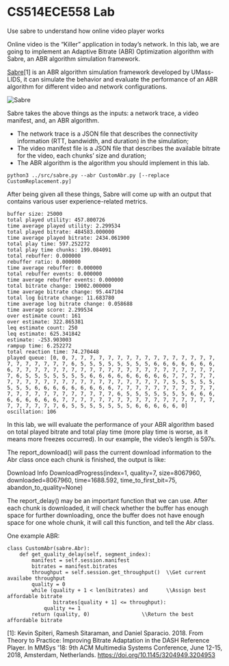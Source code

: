 # CS514ECE558 Lab

Use sabre to understand how online video player works

Online video is the “Killer” application in today’s network. In this lab, we are going to implement an Adaptive Bitrate (ABR) Optimization algorithm with Sabre, an ABR algorithm simulation framework.

[Sabre](https://github.com/UMass-LIDS/sabre)[1] is an ABR algorithm simulation framework developed by UMass-LIDS, it can simulate the behavior and evaluate the performance of an ABR algorithm for different video and network configurations.

![Sabre](https://drive.google.com/file/d/1JDluw_d7X_0o-2ghRde81MuS5QAC-qLf/uc?usp=sharing)

Sabre takes the above things as the inputs: a network trace, a video manifest, and, an ABR algorithm.

- The network trace is a JSON file that describes the connectivity information (RTT, bandwidth, and duration) in the simulation;
- The video manifest file is a JSON file that describes the available bitrate for the video, each chunks’ size and duration;
- The ABR algorithm is the algorithm you should implement in this lab.

`python3 ../src/sabre.py --abr CustomAbr.py [--replace CustomReplacement.py]`

After being given all these things, Sabre will come up with an output that contains various user experience-related metrics.

```
buffer size: 25000
total played utility: 457.800726
time average played utility: 2.299534
total played bitrate: 484583.000000
time average played bitrate: 2434.061900
total play time: 597.252272
total play time chunks: 199.084091
total rebuffer: 0.000000
rebuffer ratio: 0.000000
time average rebuffer: 0.000000
total rebuffer events: 0.000000
time average rebuffer events: 0.000000
total bitrate change: 19002.000000
time average bitrate change: 95.447104
total log bitrate change: 11.683780
time average log bitrate change: 0.058688
time average score: 2.299534
over estimate count: 161
over estimate: 322.865381
leq estimate count: 250
leq estimate: 625.341842
estimate: -253.903003
rampup time: 6.252272
total reaction time: 74.270448
played queue: [0, 0, 7, 7, 7, 7, 7, 7, 7, 7, 7, 7, 7, 7, 7, 7, 7, 7, 7, 7, 7, 7, 7, 7, 7, 6, 5, 5, 5, 5, 5, 5, 5, 5, 6, 6, 6, 6, 6, 6, 6, 6, 7, 7, 7, 7, 7, 7, 7, 7, 7, 7, 7, 7, 7, 7, 7, 7, 7, 7, 7, 7, 7, 7, 7, 6, 5, 5, 5, 5, 5, 5, 5, 6, 6, 6, 6, 6, 6, 6, 6, 6, 7, 7, 7, 7, 7, 7, 7, 7, 7, 7, 7, 7, 7, 7, 7, 7, 7, 7, 7, 7, 7, 7, 7, 5, 5, 5, 5, 5, 5, 5, 5, 6, 6, 6, 6, 6, 6, 6, 6, 6, 7, 7, 7, 7, 7, 7, 7, 7, 7, 7, 7, 7, 7, 7, 7, 7, 7, 7, 7, 7, 7, 7, 7, 6, 5, 5, 5, 5, 5, 5, 5, 6, 6, 6, 6, 6, 6, 6, 6, 6, 7, 7, 7, 7, 7, 7, 7, 7, 7, 7, 7, 7, 7, 7, 7, 7, 7, 7, 7, 7, 7, 7, 7, 6, 5, 5, 5, 5, 5, 5, 5, 6, 6, 6, 6, 6, 0]
oscillation: 106
```

In this lab, we will evaluate the performance of your ABR algorithm based on total played bitrate and total play time (more play time is worse, as it means more freezes occurred). In our example, the video’s length is 597s.


The report_download() will pass the current download information to the Abr class once each chunk is finished, the output is like:

Download Info DownloadProgress(index=1, quality=7, size=8067960, downloaded=8067960, time=1688.592, time_to_first_bit=75, abandon_to_quality=None)

The report_delay() may be an important function that we can use. After each chunk is downloaded, it will check whether the buffer has enough space for further downloading, once the buffer does not have enough space for one whole chunk, it will call this function, and tell the Abr class.

One example ABR:

```
class CustomAbr(sabre.Abr):
    def get_quality_delay(self, segment_index):
        manifest = self.session.manifest
        bitrates = manifest.bitrates
        throughput = self.session.get_throughput()	\\Get current availabe throughput
        quality = 0
        while (quality + 1 < len(bitrates) and		\\Assign best affordable bitrate
               bitrates[quality + 1] <= throughput):
            quality += 1
        return (quality, 0)					\\Return the best affordable bitrate

```

[1]: Kevin Spiteri, Ramesh Sitaraman, and Daniel Sparacio. 2018. From Theory to Practice: Improving Bitrate Adaptation in the DASH Reference Player. In MMSys '18: 9th ACM Multimedia Systems Conference, June 12-15, 2018, Amsterdam, Netherlands. https://doi.org/10.1145/3204949.3204953
